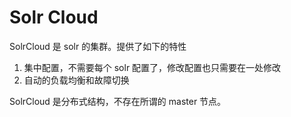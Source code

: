# Solr Cloud

SolrCloud 是 solr 的集群。提供了如下的特性

1. 集中配置，不需要每个 solr 配置了，修改配置也只需要在一处修改
2. 自动的负载均衡和故障切换

SolrCloud 是分布式结构，不存在所谓的 master 节点。

